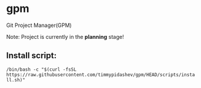 # gpm
Git Project Manager(GPM)

Note: Project is currently in the **planning** stage!

## Install script: 
`/bin/bash -c "$(curl -fsSL https://raw.githubusercontent.com/timmypidashev/gpm/HEAD/scripts/install.sh)"`
